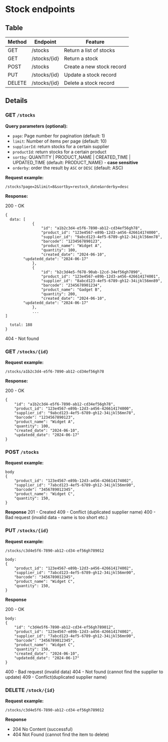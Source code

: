# Stock endpoints

## Table

| Method | Endpoint     | Feature                   |
| ------ | ------------ | ------------------------- |
| GET    | /stocks      | Return a list of stocks   |
| GET    | /stocks/{id} | Return a stock            |
| POST   | /stocks      | Create a new stock record |
| PUT    | /stocks/{id} | Update a stock record     |
| DELETE | /stocks/{id} | Delete a stock record     |

## Details

### GET `/stocks`

**Query parameters (optional):**

- `page`: Page number for pagination (default: 1)
- `limit`: Number of items per page (default: 10)
- `supplierId`: return stocks for a certain supplier
- `productId`: return stocks for a certain product
- `sortby`: QUANTITY | PRODUCT_NAME |  CREATED_TIME | UPDATED_TIME  (default: PRODUCT_NAME) - **case sensitive**
- `orderby`: order the result by `ASC` or `DESC` (default: ASC)

**Request example:**

```
/stocks?page=2&limit=8&sortby=restock_date&orderby=desc
```

**Response:**

200 - OK

```
{
  data: [
            {
                "id": "a1b2c3d4-e5f6-7890-ab12-cd34ef56gh78",
                "product_id": "123e4567-e89b-12d3-a456-426614174000",
                "supplier_id": "9abcd123-4ef5-6789-gh12-34ijkl56mn78",
                "barcode": "1234567890123",
                "product_name": "Widget A",
                "quantity": 100,
                "created_date": "2024-06-10",
		"updatedd_date": "2024-06-17"
            },
            {
                "id": "b2c3d4e5-f678-90ab-12cd-34ef56gh7890",
                "product_id": "123e4567-e89b-12d3-a456-426614174001",
                "supplier_id": "8abcd123-4ef5-6789-gh12-34ijkl56mn89",
                "barcode": "2345678901234",
                "product_name": "Gadget B",
                "quantity": 200,
                "created_date": "2024-06-10",
		"updatedd_date": "2024-06-17"
            },
            ...
]

  total: 188
}
```

404 - Not found

### GET `/stocks/{id}`

**Request example:**

```
/stocks/a1b2c3d4-e5f6-7890-ab12-cd34ef56gh78
```

**Response:**

200 - OK

```
{
    "id": "a1b2c3d4-e5f6-7890-ab12-cd34ef56gh78",
    "product_id": "123e4567-e89b-12d3-a456-426614174000",
    "supplier_id": "9abcd123-4ef5-6789-gh12-34ijkl56mn78",
    "barcode": "1234567890123",
    "product_name": "Widget A",
    "quantity": 100,
    "created_date": "2024-06-10",
    "updatedd_date": "2024-06-17"
}

```

### POST `/stocks`

**Request example:**

```
body
{
    "product_id": "123e4567-e89b-12d3-a456-426614174002",
    "supplier_id": "7abcd123-4ef5-6789-gh12-34ijkl56mn90",
    "barcode": "3456789012345",
    "product_name": "Widget C",
    "quantity": 150,
}
```

**Response**
201 - Created
409 - Conflict (duplicated supplier name)
400 - Bad request (invalid data - name is too short etc.)

### PUT `/stocks/{id}`

**Request example:**

```
/stocks/c3d4e5f6-7890-ab12-cd34-ef56gh789012

body:
{
    "product_id": "123e4567-e89b-12d3-a456-426614174002",
    "supplier_id": "7abcd123-4ef5-6789-gh12-34ijkl56mn90",
    "barcode": "3456789012345",
    "product_name": "Widget C",
    "quantity": 150,
}
```

**Response**

200 - OK

```
body:
{
    "id": "c3d4e5f6-7890-ab12-cd34-ef56gh789012",
    "product_id": "123e4567-e89b-12d3-a456-426614174002",
    "supplier_id": "7abcd123-4ef5-6789-gh12-34ijkl56mn90",
    "barcode": "3456789012345",
    "product_name": "Widget C",
    "quantity": 150,
    "created_date": "2024-06-10",
	"updatedd_date": "2024-06-17"
}
```

400 - Bad request (invalid data)
404 - Not found (cannot find the supplier to update)
409 - Conflict(duplicated supplier name)

### DELETE `/stock/{id}`

**Request example:**

```
/stocks/c3d4e5f6-7890-ab12-cd34-ef56gh789012
```

**Response**

- 204 No Content (successful)
- 404 Not Found (cannot find the item to delete)
